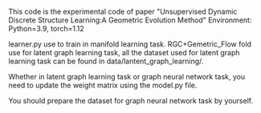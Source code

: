 
This code is the experimental code of paper "Unsupervised Dynamic Discrete Structure Learning:A Geometric Evolution Method"
Environment: Python=3.9, torch=1.12

learner.py use to train in manifold learning task.
RGC+Gemetric_Flow fold use for latent graph learning task, all the dataset used for latent graph learning task can be found in data/lantent_graph_learning/.

Whether in latent graph learning task or graph neural network task, you need to update the weight matrix using the model.py file.

You should prepare the dataset for graph neural network task by yourself.
